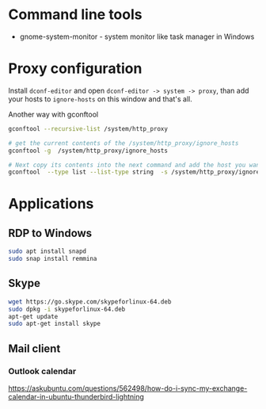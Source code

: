 # Command line tools

* gnome-system-monitor - system monitor like task manager in Windows

# Proxy configuration

Install `dconf-editor` and open `dconf-editor -> system -> proxy`, than add your hosts to `ignore-hosts` on this window and that's all.

Another way with gconftool

```bash
gconftool --recursive-list /system/http_proxy 

# get the current contents of the /system/http_proxy/ignore_hosts
gconftool -g  /system/http_proxy/ignore_hosts  

# Next copy its contents into the next command and add the host you want to add.
gconftool  --type list --list-type string  -s /system/http_proxy/ignore_hosts '[localhost,127.0.0.0/8,myhost]'
```

# Applications

## RDP to Windows

```bash
sudo apt install snapd
sudo snap install remmina
```

## Skype

```bash
wget https://go.skype.com/skypeforlinux-64.deb
sudo dpkg -i skypeforlinux-64.deb
apt-get update
sudo apt-get install skype
```

## Mail client

### Outlook calendar

https://askubuntu.com/questions/562498/how-do-i-sync-my-exchange-calendar-in-ubuntu-thunderbird-lightning

